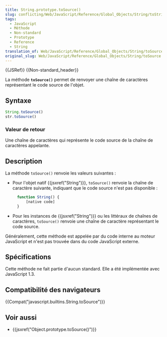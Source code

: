 ```yaml
---
title: String.prototype.toSource()
slug: conflicting/Web/JavaScript/Reference/Global_Objects/String/toString
tags:
  - JavaScript
  - Méthode
  - Non-standard
  - Prototype
  - Reference
  - String
translation_of: Web/JavaScript/Reference/Global_Objects/String/toSource
original_slug: Web/JavaScript/Reference/Global_Objects/String/toSource
---
```

{{JSRef}} {{Non-standard_header}}

La méthode **`toSource()`** permet de renvoyer une chaîne de caractères représentant le code source de l'objet.

## Syntaxe

```js
String.toSource()
str.toSource()
```

### Valeur de retour

Une chaîne de caractères qui représente le code source de la chaîne de caractères appelante.

## Description

La méthode `toSource()` renvoie les valeurs suivantes :

- Pour l'objet natif {{jsxref("String")}}, `toSource()` renvoie la chaîne de caractère suivante, indiquant que le code source n'est pas disponible :

  ```js
    function String() {
        [native code]
    }
    ```

- Pour les instances de {{jsxref("String")}} ou les littéraux de chaînes de caractères, `toSource()` renvoie une chaîne de caractère représentant le code source.

Généralement, cette méthode est appelée par du code interne au moteur JavaScript et n'est pas trouvée dans du code JavaScript externe.

## Spécifications

Cette méthode ne fait partie d'aucun standard. Elle a été implémentée avec JavaScript 1.3.

## Compatibilité des navigateurs

{{Compat("javascript.builtins.String.toSource")}}

## Voir aussi

- {{jsxref("Object.prototype.toSource()")}}
